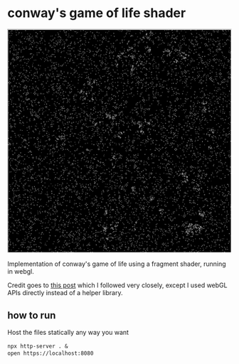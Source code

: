 # conway's game of life shader

![screenshot of game of life](./screenshot.png)

Implementation of conway's game of life using a fragment shader, running in
webgl.

Credit goes to [this post](https://nullprogram.com/blog/2014/06/10/) which I
followed very closely, except I used webGL APIs directly instead of a helper
library.

## how to run

Host the files statically any way you want

```
npx http-server . &
open https://localhost:8080
```
